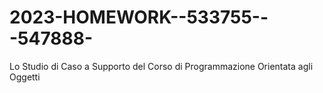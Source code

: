 # 2023-HOMEWORK--533755---547888-
Lo Studio di Caso a Supporto del Corso di Programmazione Orientata agli Oggetti
